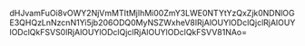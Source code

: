 dHJvamFuOi8vOWY2NjVmMTItMjlhMi00ZmY3LWE0NTYtYzQxZjk0NDNlOGE3QHQzLnNzcnN1Yi5jb206ODQ0MyNSZWxheV8lRjAlOUYlODclQjclRjAlOUYlODclQkFSVS0lRjAlOUYlODclQjclRjAlOUYlODclQkFSVV81NAo=